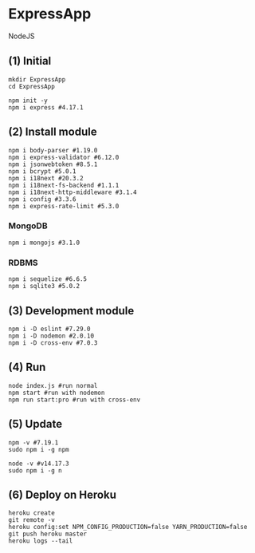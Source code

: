 # ExpressApp

NodeJS

## (1) Initial

    mkdir ExpressApp
    cd ExpressApp

    npm init -y
    npm i express #4.17.1

## (2) Install module

    npm i body-parser #1.19.0
    npm i express-validator #6.12.0
    npm i jsonwebtoken #8.5.1
    npm i bcrypt #5.0.1
    npm i i18next #20.3.2
    npm i i18next-fs-backend #1.1.1
    npm i i18next-http-middleware #3.1.4
    npm i config #3.3.6
    npm i express-rate-limit #5.3.0

### MongoDB

    npm i mongojs #3.1.0

### RDBMS

    npm i sequelize #6.6.5
    npm i sqlite3 #5.0.2

## (3) Development module
    
    npm i -D eslint #7.29.0
    npm i -D nodemon #2.0.10
    npm i -D cross-env #7.0.3

## (4) Run

    node index.js #run normal
    npm start #run with nodemon
    npm run start:pro #run with cross-env

## (5) Update
    
    npm -v #7.19.1
    sudo npm i -g npm

    node -v #v14.17.3
    sudo npm i -g n

## (6) Deploy on Heroku

    heroku create
    git remote -v
    heroku config:set NPM_CONFIG_PRODUCTION=false YARN_PRODUCTION=false
    git push heroku master
    heroku logs --tail
